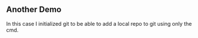 ## Another Demo 

In this case I initialized git to be able to add a local repo to git using only the cmd.